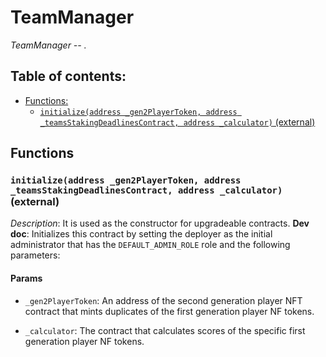 # TeamManager
*TeamManager -- .*


## Table of contents:
- [Functions:](#functions)
  - [`initialize(address _gen2PlayerToken, address _teamsStakingDeadlinesContract, address _calculator)` (external) ](#teammanager-initialize-address-address-address-)


## Functions <a name="functions"></a>

### `initialize(address _gen2PlayerToken, address _teamsStakingDeadlinesContract, address _calculator)` (external) <a name="teammanager-initialize-address-address-address-"></a>

*Description*: It is used as the constructor for upgradeable contracts.
**Dev doc**: Initializes this contract by setting the deployer as the initial administrator that has the
`DEFAULT_ADMIN_ROLE` role and the following parameters:


#### Params
 - `_gen2PlayerToken`:   An address of the second generation player NFT contract that mints duplicates of the
first generation player NF tokens.

 - `_calculator`:   The contract that calculates scores of the specific first generation player NF tokens.


